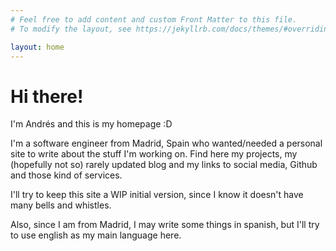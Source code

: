 ```yaml
---
# Feel free to add content and custom Front Matter to this file.
# To modify the layout, see https://jekyllrb.com/docs/themes/#overriding-theme-defaults

layout: home
---
```


# Hi there!

I'm Andrés and this is my homepage :D

I'm a software engineer from Madrid, Spain who wanted/needed a personal site to write about the stuff I'm working on. Find here my projects, my (hopefully not so) rarely updated blog and my links to social media, Github and those kind of services.

I'll try to keep this site a WIP initial version, since I know it doesn't have many bells and whistles.

Also, since I am from Madrid, I may write some things in spanish, but I'll try to use english as my main language here.


